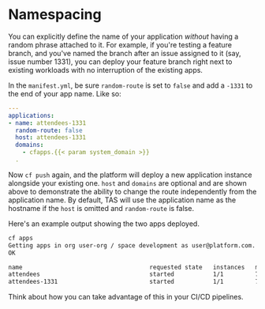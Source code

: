 # Namespacing

You can explicitly define the name of your application _without_ having a random phrase attached to it. For example, if you're testing a feature branch, and you've named the branch after an issue assigned to it (say, issue number 1331), you can deploy your feature branch right next to existing workloads with no interruption of the existing apps.

In the `manifest.yml`, be sure `random-route` is set to `false` and add a `-1331` to the end of your app name. Like so:

```yml
---
applications:
- name: attendees-1331
  random-route: false
  host: attendees-1331
  domains:
    - cfapps.{{< param system_domain >}}
  .
```

Now `cf push` again, and the platform will deploy a new application instance alongside your existing one.  `host` and `domains` are optional and are shown above to demonstrate the ability to change the route independently from the application name.  By default, TAS will use the application name as the hostname if the `host` is omitted and `random-route` is false.

Here's an example output showing the two apps deployed.

```sh
cf apps
Getting apps in org user-org / space development as user@platform.com...
OK

name                                    requested state   instances   memory   disk   urls
attendees                               started           1/1         768M     1G     attendees.cfapps.{{< param system_domain >}}
attendees-1331                          started           1/1         768M     1G     attendees-1331.cfapps.{{< param system_domain >}}


```

Think about how you can take advantage of this in your CI/CD pipelines.
